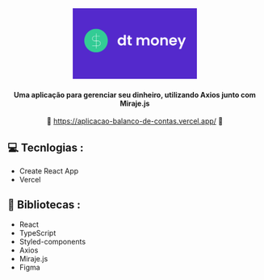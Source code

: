 <div align='center'>
   <img height='140px' src='./public/Logo-dtmoney.svg' alt='logo para github'/>
      
   #### Uma aplicação para gerenciar seu dinheiro, utilizando Axios junto com Miraje.js ####

   :link: <https://aplicacao-balanco-de-contas.vercel.app/> :link:
</div>

## :computer: Tecnlogias :

- Create React App
- Vercel

## :rocket: Bibliotecas :

- React
- TypeScript
- Styled-components
- Axios
- Miraje.js
- Figma
